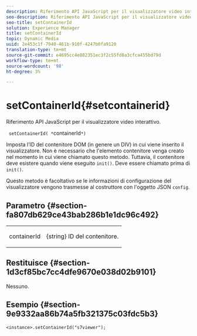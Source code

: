 ```yaml
---
description: Riferimento API JavaScript per il visualizzatore video interattivo.
seo-description: Riferimento API JavaScript per il visualizzatore video interattivo.
seo-title: setContainerId
solution: Experience Manager
title: setContainerId
topic: Dynamic Media
uuid: 2e453c1f-7940-461b-910f-4247b0fa9120
translation-type: tm+mt
source-git-commit: e4695cc4e882351ec3f2c55fd8a3cfca455bd79d
workflow-type: tm+mt
source-wordcount: '98'
ht-degree: 3%

---
```



# setContainerId{#setcontainerid}

Riferimento API JavaScript per il visualizzatore video interattivo.

` setContainerId( *`containerId`*)`

Imposta l’ID del contenitore DOM (in genere un DIV) in cui viene inserito il visualizzatore. Non è necessario che l&#39;elemento contenitore venga creato nel momento in cui viene chiamato questo metodo. Tuttavia, il contenitore deve esistere quando viene eseguito `init()`. Deve essere chiamato prima di `init()`.

Questo metodo è facoltativo se le informazioni di configurazione del visualizzatore vengono trasmesse al costruttore con l&#39;oggetto JSON `config`.

## Parametro {#section-fa807db629ce43bab286b1e1dc96c492}

<table id="table_896DFF34A68A403DB93A6D597461A573"> 
 <tbody> 
  <tr> 
   <td colname="col1"> <p> <span class="codeph"> <span class="varname"> containerId  </span> </span> </p> </td> 
   <td colname="col2"> <p> <span class="codeph"> {string}  </span> ID del contenitore. </p> </td> 
  </tr> 
 </tbody> 
</table>

## Restituisce {#section-1d3cf85bc7cc4dfe9670e038d02b9101}

Nessuno.

## Esempio {#section-9e9332aa86b74a5fb321375c03fdc5b3}

```
<instance>.setContainerId("s7viewer");
```

